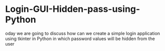 # Login-GUI-Hidden-pass-using-Python

oday we are going to discuss how can we create a simple login application using tkinter in Python in which password values will be hidden from the user

